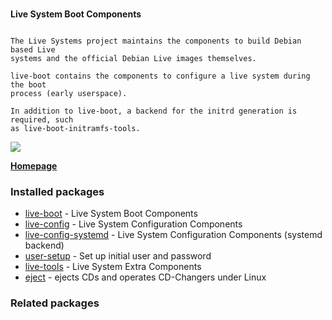 # 

__Live System Boot Components__

```

The Live Systems project maintains the components to build Debian based Live
systems and the official Debian Live images themselves.

live-boot contains the components to configure a live system during the boot
process (early userspace).

In addition to live-boot, a backend for the initrd generation is required, such
as live-boot-initramfs-tools.

```

![](https://screenshots.debian.net/thumbnail/live-boot/)


 **[Homepage](https://debian-live.alioth.debian.org/live-boot/)**

### Installed packages

* [live-boot](https://packages.debian.org/jessie/live-boot) - Live System Boot Components
* [live-config](https://packages.debian.org/jessie/live-config) - Live System Configuration Components
* [live-config-systemd](https://packages.debian.org/jessie/live-config-systemd) - Live System Configuration Components (systemd backend)
* [user-setup](https://packages.debian.org/jessie/user-setup) - Set up initial user and password
* [live-tools](https://packages.debian.org/jessie/live-tools) - Live System Extra Components
* [eject](https://packages.debian.org/jessie/eject) - ejects CDs and operates CD-Changers under Linux

### Related packages

<sub>  </sub>
